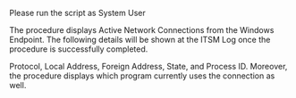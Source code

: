 Please run the script as System User

The procedure displays Active Network Connections from the Windows Endpoint. The following details will be shown at the ITSM Log once the procedure is successfully completed.

Protocol, Local Address, Foreign Address, State, and Process ID. Moreover, the procedure displays which program currently uses the connection as well.